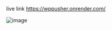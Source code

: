 live link https://wppusher.onrender.com/ 

![image](https://github.com/Arshad3908/altschool-assignments-003/assets/125365781/22f5328d-2f20-497d-8282-925a9a49c110)

